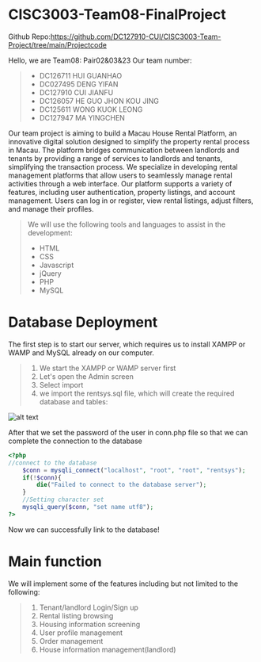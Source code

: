 # CISC3003-Team08-FinalProject
 Github Repo:<https://github.com/DC127910-CUI/CISC3003-Team-Project/tree/main/Projectcode>


Hello, we are Team08: Pair02&03&23
Our team number:
>* DC126711 HUI GUANHAO
>* DC027495 DENG YIFAN
>* DC127910 CUI JIANFU
>* DC126057 HE GUO JHON KOU JING
>* DC125611 WONG KUOK LEONG
>* DC127947 MA YINGCHEN


Our team project is aiming to build a Macau House Rental Platform, an innovative digital solution designed to simplify the property rental process in Macau.  The platform bridges communication between landlords and tenants by providing a range of services to landlords and tenants, simplifying the transaction process. We specialize in developing rental management platforms that allow users to seamlessly manage rental activities through a web interface.  Our platform supports a variety of features, including user authentication, property listings, and account management.  Users can log in or register, view rental listings, adjust filters, and manage their profiles.   
  >We will use the following tools and languages to assist in the development:
  >- HTML
  >- CSS
  >- Javascript
  >- jQuery
  >- PHP
  >- MySQL


# Database Deployment
The first step is to start our server, which requires us to install XAMPP or WAMP and MySQL already on our computer.
>1. We start the XAMPP or WAMP server first
>2. Let's open the Admin screen
>3. Select import
>4. we import the rentsys.sql file, which will create the required database and tables:

![alt text](<My screen shots/database_setup.png>)

After that we set the password of the user in conn.php file so that we can complete the connection to the database

```php
<?php
//connect to the database
    $conn = mysqli_connect("localhost", "root", "root", "rentsys");
    if(!$conn){
        die("Failed to connect to the database server");
    }
    //Setting character set
    mysqli_query($conn, "set name utf8");
?>
```

Now we can successfully link to the database!


# Main function
We will implement some of the features including but not limited to the following:

>1. Tenant/landlord Login/Sign up
>2. Rental listing browsing
>3. Housing information screening
>4. User profile management
>5. Order management
>6. House information management(landlord)
